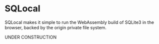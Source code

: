 # SQLocal

SQLocal makes it simple to run the WebAssembly build of SQLite3 in the browser, backed by the origin private file system.

UNDER CONSTRUCTION
